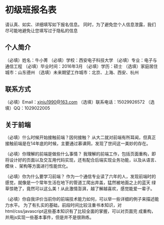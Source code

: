 # 初级班报名表

请认真、如实、详细填写如下报名信息。
同时，为了避免您个人信息泄露，我们尽可能地避免让您填写过于隐私的信息

## 个人简介

（必填）姓名：牛小菁
（必填）学校：西安电子科技大学
（必填）专业：电子与通信工程
（必填）毕业时间：2016年3月
（必填）学历：硕士
（选填）家庭居住城市：山东德州
（选填）未来期望工作城市：北京、上海、西安、杭州

## 联系方式

（必填）Email：xjniu1990@163.com
（选填）联系电话：15029926572
（选填）QQ：1029022005

## 关于前端

（必填）什么时候开始接触前端？因何接触？
        从大二就对前端有所耳闻，但真正接触前端是在14年底的时候，主要通过慕课网，发现了世间这一美妙的存在。

（必填）你理解的前端是做些什么事情？
        我理解的前端工作，包括页面重构，即将设计好的页面以及交互用代码实现，还有配合后端实现业务功能，以及从语言、模块         、架构等方面进行性能优化。

（必填）你为什么要学习前端？
        作为一个通信专业读了六年的人，发现前端时的感觉，就像是一个常年生活在地下的管道工爬出井盖，猛然被地面之上的蓝天         绿草惊艳了，竟然可以这么美！从此激情澎湃，越了解越喜欢，感觉能爱一辈子。

（必填）你自我评价当前你的前端技术能力如何，可以举一些详细的例子来描述能力水平。
        为了有扎实的基础，前段时间比较注重书本知识，对html/css/javascript这些基本知识有了比较全面的掌握，可以对页面完         成重构，并用js实现一些基本事件，但是并不是很熟练。

